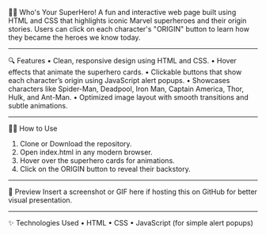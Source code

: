 🦸‍♂️ Who's Your SuperHero!
A fun and interactive web page built using HTML and CSS that highlights iconic Marvel superheroes and their origin stories. Users can click on each character's "ORIGIN" button to learn how they became the heroes we know today.
________________________________________
🔍 Features
•	Clean, responsive design using HTML and CSS.
•	Hover effects that animate the superhero cards.
•	Clickable buttons that show each character’s origin using JavaScript alert popups.
•	Showcases characters like Spider-Man, Deadpool, Iron Man, Captain America, Thor, Hulk, and Ant-Man.
•	Optimized image layout with smooth transitions and subtle animations.
________________________________________
🧑‍💻 How to Use
1.	Clone or Download the repository.
2.	Open index.html in any modern browser.
3.	Hover over the superhero cards for animations.
4.	Click on the ORIGIN button to reveal their backstory.
________________________________________
📸 Preview
Insert a screenshot or GIF here if hosting this on GitHub for better visual presentation.
________________________________________
✨ Technologies Used
•	HTML
•	CSS
•	JavaScript (for simple alert popups)

